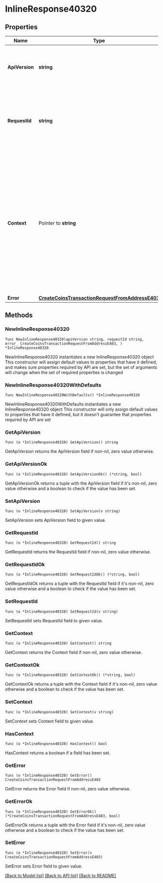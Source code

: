 # InlineResponse40320

## Properties

Name | Type | Description | Notes
------------ | ------------- | ------------- | -------------
**ApiVersion** | **string** | Specifies the version of the API that incorporates this endpoint. | 
**RequestId** | **string** | Defines the ID of the request. The &#x60;requestId&#x60; is generated by Crypto APIs and it&#39;s unique for every request. | 
**Context** | Pointer to **string** | In batch situations the user can use the context to correlate responses with requests. This property is present regardless of whether the response was successful or returned as an error. &#x60;context&#x60; is specified by the user. | [optional] 
**Error** | [**CreateCoinsTransactionRequestFromAddressE403**](CreateCoinsTransactionRequestFromAddressE403.md) |  | 

## Methods

### NewInlineResponse40320

`func NewInlineResponse40320(apiVersion string, requestId string, error_ CreateCoinsTransactionRequestFromAddressE403, ) *InlineResponse40320`

NewInlineResponse40320 instantiates a new InlineResponse40320 object
This constructor will assign default values to properties that have it defined,
and makes sure properties required by API are set, but the set of arguments
will change when the set of required properties is changed

### NewInlineResponse40320WithDefaults

`func NewInlineResponse40320WithDefaults() *InlineResponse40320`

NewInlineResponse40320WithDefaults instantiates a new InlineResponse40320 object
This constructor will only assign default values to properties that have it defined,
but it doesn't guarantee that properties required by API are set

### GetApiVersion

`func (o *InlineResponse40320) GetApiVersion() string`

GetApiVersion returns the ApiVersion field if non-nil, zero value otherwise.

### GetApiVersionOk

`func (o *InlineResponse40320) GetApiVersionOk() (*string, bool)`

GetApiVersionOk returns a tuple with the ApiVersion field if it's non-nil, zero value otherwise
and a boolean to check if the value has been set.

### SetApiVersion

`func (o *InlineResponse40320) SetApiVersion(v string)`

SetApiVersion sets ApiVersion field to given value.


### GetRequestId

`func (o *InlineResponse40320) GetRequestId() string`

GetRequestId returns the RequestId field if non-nil, zero value otherwise.

### GetRequestIdOk

`func (o *InlineResponse40320) GetRequestIdOk() (*string, bool)`

GetRequestIdOk returns a tuple with the RequestId field if it's non-nil, zero value otherwise
and a boolean to check if the value has been set.

### SetRequestId

`func (o *InlineResponse40320) SetRequestId(v string)`

SetRequestId sets RequestId field to given value.


### GetContext

`func (o *InlineResponse40320) GetContext() string`

GetContext returns the Context field if non-nil, zero value otherwise.

### GetContextOk

`func (o *InlineResponse40320) GetContextOk() (*string, bool)`

GetContextOk returns a tuple with the Context field if it's non-nil, zero value otherwise
and a boolean to check if the value has been set.

### SetContext

`func (o *InlineResponse40320) SetContext(v string)`

SetContext sets Context field to given value.

### HasContext

`func (o *InlineResponse40320) HasContext() bool`

HasContext returns a boolean if a field has been set.

### GetError

`func (o *InlineResponse40320) GetError() CreateCoinsTransactionRequestFromAddressE403`

GetError returns the Error field if non-nil, zero value otherwise.

### GetErrorOk

`func (o *InlineResponse40320) GetErrorOk() (*CreateCoinsTransactionRequestFromAddressE403, bool)`

GetErrorOk returns a tuple with the Error field if it's non-nil, zero value otherwise
and a boolean to check if the value has been set.

### SetError

`func (o *InlineResponse40320) SetError(v CreateCoinsTransactionRequestFromAddressE403)`

SetError sets Error field to given value.



[[Back to Model list]](../README.md#documentation-for-models) [[Back to API list]](../README.md#documentation-for-api-endpoints) [[Back to README]](../README.md)



